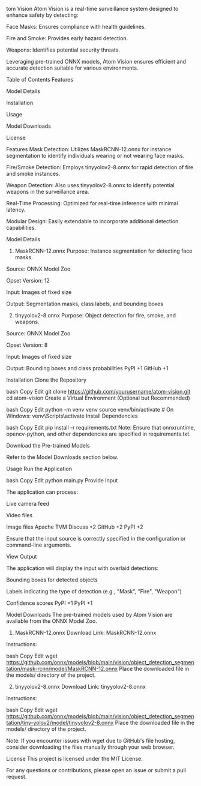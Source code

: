 tom Vision
Atom Vision is a real-time surveillance system designed to enhance safety by detecting:

Face Masks: Ensures compliance with health guidelines.

Fire and Smoke: Provides early hazard detection.

Weapons: Identifies potential security threats.

Leveraging pre-trained ONNX models, Atom Vision ensures efficient and accurate detection suitable for various environments.

Table of Contents
Features

Model Details

Installation

Usage

Model Downloads

License

Features
Mask Detection: Utilizes MaskRCNN-12.onnx for instance segmentation to identify individuals wearing or not wearing face masks.

Fire/Smoke Detection: Employs tinyyolov2-8.onnx for rapid detection of fire and smoke instances.

Weapon Detection: Also uses tinyyolov2-8.onnx to identify potential weapons in the surveillance area.

Real-Time Processing: Optimized for real-time inference with minimal latency.

Modular Design: Easily extendable to incorporate additional detection capabilities.

Model Details
1. MaskRCNN-12.onnx
Purpose: Instance segmentation for detecting face masks.

Source: ONNX Model Zoo

Opset Version: 12

Input: Images of fixed size

Output: Segmentation masks, class labels, and bounding boxes

2. tinyyolov2-8.onnx
Purpose: Object detection for fire, smoke, and weapons.

Source: ONNX Model Zoo

Opset Version: 8

Input: Images of fixed size

Output: Bounding boxes and class probabilities
PyPI
+1
GitHub
+1

Installation
Clone the Repository

bash
Copy
Edit
git clone https://github.com/yourusername/atom-vision.git
cd atom-vision
Create a Virtual Environment (Optional but Recommended)

bash
Copy
Edit
python -m venv venv
source venv/bin/activate  # On Windows: venv\Scripts\activate
Install Dependencies

bash
Copy
Edit
pip install -r requirements.txt
Note: Ensure that onnxruntime, opencv-python, and other dependencies are specified in requirements.txt.

Download the Pre-trained Models

Refer to the Model Downloads section below.

Usage
Run the Application

bash
Copy
Edit
python main.py
Provide Input

The application can process:

Live camera feed

Video files

Image files
Apache TVM Discuss
+2
GitHub
+2
PyPI
+2

Ensure that the input source is correctly specified in the configuration or command-line arguments.

View Output

The application will display the input with overlaid detections:

Bounding boxes for detected objects

Labels indicating the type of detection (e.g., "Mask", "Fire", "Weapon")

Confidence scores
PyPI
+1
PyPI
+1

Model Downloads
The pre-trained models used by Atom Vision are available from the ONNX Model Zoo.

1. MaskRCNN-12.onnx
Download Link: MaskRCNN-12.onnx

Instructions:

bash
Copy
Edit
wget https://github.com/onnx/models/blob/main/vision/object_detection_segmentation/mask-rcnn/model/MaskRCNN-12.onnx
Place the downloaded file in the models/ directory of the project.

2. tinyyolov2-8.onnx
Download Link: tinyyolov2-8.onnx

Instructions:

bash
Copy
Edit
wget https://github.com/onnx/models/blob/main/vision/object_detection_segmentation/tiny-yolov2/model/tinyyolov2-8.onnx
Place the downloaded file in the models/ directory of the project.

Note: If you encounter issues with wget due to GitHub's file hosting, consider downloading the files manually through your web browser.

License
This project is licensed under the MIT License.

For any questions or contributions, please open an issue or submit a pull request.
